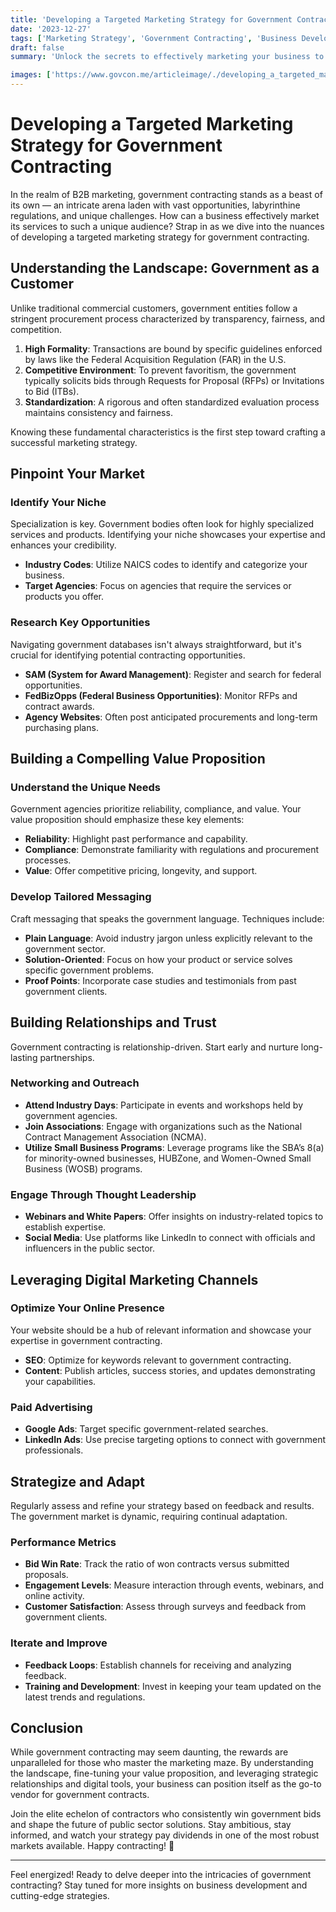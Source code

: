 ```yaml
---
title: 'Developing a Targeted Marketing Strategy for Government Contracting'
date: '2023-12-27'
tags: ['Marketing Strategy', 'Government Contracting', 'Business Development']
draft: false
summary: 'Unlock the secrets to effectively marketing your business to government entities with a targeted strategy designed specifically for government contracting.'

images: ['https://www.govcon.me/articleimage/./developing_a_targeted_marketing_strategy_for_government_contracting.webp']
---
```


# Developing a Targeted Marketing Strategy for Government Contracting

In the realm of B2B marketing, government contracting stands as a beast of its own — an intricate arena laden with vast opportunities, labyrinthine regulations, and unique challenges. How can a business effectively market its services to such a unique audience? Strap in as we dive into the nuances of developing a targeted marketing strategy for government contracting. 

## Understanding the Landscape: Government as a Customer

Unlike traditional commercial customers, government entities follow a stringent procurement process characterized by transparency, fairness, and competition. 

1. **High Formality**: Transactions are bound by specific guidelines enforced by laws like the Federal Acquisition Regulation (FAR) in the U.S.
2. **Competitive Environment**: To prevent favoritism, the government typically solicits bids through Requests for Proposal (RFPs) or Invitations to Bid (ITBs).
3. **Standardization**: A rigorous and often standardized evaluation process maintains consistency and fairness.

Knowing these fundamental characteristics is the first step toward crafting a successful marketing strategy.

## Pinpoint Your Market

### Identify Your Niche

Specialization is key. Government bodies often look for highly specialized services and products. Identifying your niche showcases your expertise and enhances your credibility. 

- **Industry Codes**: Utilize NAICS codes to identify and categorize your business.
- **Target Agencies**: Focus on agencies that require the services or products you offer.

### Research Key Opportunities

Navigating government databases isn't always straightforward, but it's crucial for identifying potential contracting opportunities. 

- **SAM (System for Award Management)**: Register and search for federal opportunities.
- **FedBizOpps (Federal Business Opportunities)**: Monitor RFPs and contract awards.
- **Agency Websites**: Often post anticipated procurements and long-term purchasing plans.

## Building a Compelling Value Proposition

### Understand the Unique Needs

Government agencies prioritize reliability, compliance, and value. Your value proposition should emphasize these key elements:

- **Reliability**: Highlight past performance and capability.
- **Compliance**: Demonstrate familiarity with regulations and procurement processes.
- **Value**: Offer competitive pricing, longevity, and support.

### Develop Tailored Messaging

Craft messaging that speaks the government language. Techniques include:

- **Plain Language**: Avoid industry jargon unless explicitly relevant to the government sector.
- **Solution-Oriented**: Focus on how your product or service solves specific government problems.
- **Proof Points**: Incorporate case studies and testimonials from past government clients.

## Building Relationships and Trust

Government contracting is relationship-driven. Start early and nurture long-lasting partnerships.

### Networking and Outreach

- **Attend Industry Days**: Participate in events and workshops held by government agencies.
- **Join Associations**: Engage with organizations such as the National Contract Management Association (NCMA).
- **Utilize Small Business Programs**: Leverage programs like the SBA’s 8(a) for minority-owned businesses, HUBZone, and Women-Owned Small Business (WOSB) programs.

### Engage Through Thought Leadership 

- **Webinars and White Papers**: Offer insights on industry-related topics to establish expertise.
- **Social Media**: Use platforms like LinkedIn to connect with officials and influencers in the public sector.

## Leveraging Digital Marketing Channels

### Optimize Your Online Presence 

Your website should be a hub of relevant information and showcase your expertise in government contracting.

- **SEO**: Optimize for keywords relevant to government contracting.
- **Content**: Publish articles, success stories, and updates demonstrating your capabilities.

### Paid Advertising

- **Google Ads**: Target specific government-related searches.
- **LinkedIn Ads**: Use precise targeting options to connect with government professionals.

## Strategize and Adapt

Regularly assess and refine your strategy based on feedback and results. The government market is dynamic, requiring continual adaptation.

### Performance Metrics

- **Bid Win Rate**: Track the ratio of won contracts versus submitted proposals.
- **Engagement Levels**: Measure interaction through events, webinars, and online activity.
- **Customer Satisfaction**: Assess through surveys and feedback from government clients.

### Iterate and Improve

- **Feedback Loops**: Establish channels for receiving and analyzing feedback.
- **Training and Development**: Invest in keeping your team updated on the latest trends and regulations.

## Conclusion

While government contracting may seem daunting, the rewards are unparalleled for those who master the marketing maze. By understanding the landscape, fine-tuning your value proposition, and leveraging strategic relationships and digital tools, your business can position itself as the go-to vendor for government contracts. 

Join the elite echelon of contractors who consistently win government bids and shape the future of public sector solutions. Stay ambitious, stay informed, and watch your strategy pay dividends in one of the most robust markets available. Happy contracting! 🚀

---

Feel energized! Ready to delve deeper into the intricacies of government contracting? Stay tuned for more insights on business development and cutting-edge strategies.